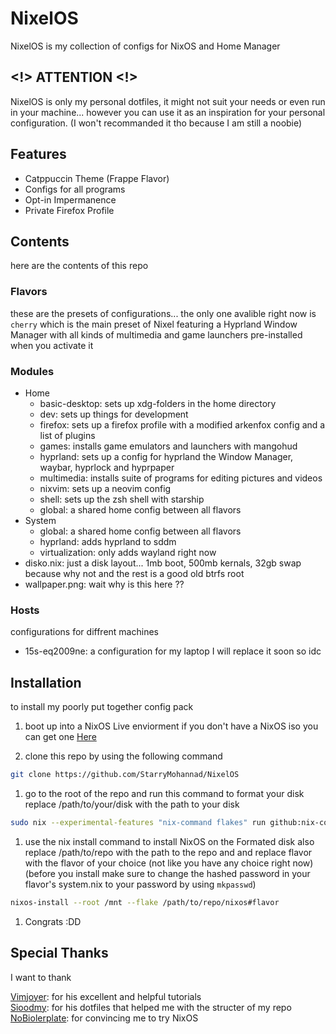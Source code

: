 # NixelOS

NixelOS is my collection of configs for NixOS and Home Manager

## <\!> ATTENTION <\!>

NixelOS is only my personal dotfiles, it might not suit your needs or even run in your machine... however you can use it as an inspiration for your personal configuration. (I won't recommanded it tho because I am still a noobie)

## Features

- Catppuccin Theme (Frappe Flavor)
- Configs for all programs
- Opt-in Impermanence
- Private Firefox Profile

## Contents

here are the contents of this repo

### Flavors

these are the presets of configurations... the only one avalible right now is `cherry` which is the main preset of Nixel featuring a Hyprland Window Manager with all kinds of multimedia and game launchers pre-installed when you activate it

### Modules 

- Home
  - basic-desktop: sets up xdg-folders in the home directory
  - dev: sets up things for development
  - firefox: sets up a firefox profile with a modified arkenfox config and a list of plugins
  - games: installs game emulators and launchers with mangohud
  - hyprland: sets up a config for hyprland the Window Manager, waybar, hyprlock and hyprpaper
  - multimedia: installs suite of programs for editing pictures and videos
  - nixvim: sets up a neovim config 
  - shell: sets up the zsh shell with starship
  - global: a shared home config between all flavors
- System
  - global: a shared home config between all flavors
  - hyprland: adds hyprland to sddm
  - virtualization: only adds wayland right now
- disko.nix: just a disk layout... 1mb boot, 500mb kernals, 32gb swap because why not and the rest is a good old btrfs root
- wallpaper.png: wait why is this here ??

### Hosts

configurations for diffrent machines

- 15s-eq2009ne: a configuration for my laptop I will replace it soon so idc

## Installation

to install my poorly put together config pack

1. boot up into a NixOS Live enviorment
if you don't have a NixOS iso you can get one [Here](https://nixos.org/download) 

1. clone this repo
by using the following command

```sh
git clone https://github.com/StarryMohannad/NixelOS
```

1. go to the root of the repo and run this command to format your disk
replace /path/to/your/disk with the path to your disk 

```sh
sudo nix --experimental-features "nix-command flakes" run github:nix-community/disko -- --mode disko /tmp/disko.nix --arg device '"/path/to/your/disk"'
```

1. use the nix install command to install NixOS on the Formated disk
also replace /path/to/repo with the path to the repo and and replace flavor with the flavor of your choice (not like you have any choice right now)
(before you install make sure to change the hashed password in your flavor's system.nix to your password by using `mkpasswd`)

```sh
nixos-install --root /mnt --flake /path/to/repo/nixos#flavor
```

1. Congrats :DD

## Special Thanks

I want to thank

[Vimjoyer](https://www.youtube.com/@vimjoyer): for his excellent and helpful tutorials  
[Sioodmy](https://github.com/sioodmy/dotfiles): for his dotfiles that helped me with the structer of my repo  
[NoBiolerplate](https://www.youtube.com/@NoBoilerplate): for convincing me to try NixOS
